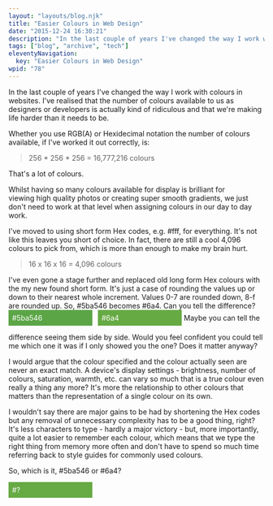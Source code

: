 ```yaml
---
layout: "layouts/blog.njk"
title: "Easier Colours in Web Design"
date: "2015-12-24 16:30:21"
description: "In the last couple of years I've changed the way I work with colours in websites"
tags: ["blog", "archive", "tech"]
eleventyNavigation:
  key: "Easier Colours in Web Design"
wpid: "78"
---
```


In the last couple of years I've changed the way I work with colours in websites. I've realised that the number of colours available to us as designers or developers is actually kind of ridiculous and that we're making life harder than it needs to be.

Whether you use RGB(A) or Hexidecimal notation the number of colours available, if I've worked it out correctly, is:

<blockquote>256 * 256 * 256 = 16,777,216 colours</blockquote>
That's a lot of colours.

Whilst having so many colours available for display is brilliant for viewing high quality photos or creating super smooth gradients, we just don't need to work at that level when assigning colours in our day to day work.

I've moved to using short form Hex codes, e.g. #fff, for everything. It's not like this leaves you short of choice. In fact, there are still a cool 4,096 colours to pick from, which is more than enough to make my brain hurt.

<blockquote>16 x 16 x 16 = 4,096 colours</blockquote>
I've even gone a stage further and replaced old long form Hex colours with the my new found short form. It's just a case of rounding the values up or down to their nearest whole increment. Values 0-7 are rounded down, 8-f are rounded up. So, #5ba546 becomes #6a4. Can you tell the difference?
<div style="display: inline-block; width: 30%; background-color: #5ba546; color: #fff; margin-right: .5em; padding: .5em;">#5ba546</div>
<div style="display: inline-block; width: 30%; background-color: #6a4; color: #fff; padding: .5em; margin-bottom: 1em;">#6a4</div>
Maybe you can tell the difference seeing them side by side. Would you feel confident you could tell me which one it was if I only showed you the one? Does it matter anyway?

I would argue that the colour specified and the colour actually seen are never an exact match. A device's display settings - brightness, number of colours, saturation, warmth, etc. can vary so much that is a true colour even really a thing any more? It's more the relationship to other colours that matters than the representation of a single colour on its own.

I wouldn't say there are major gains to be had by shortening the Hex codes but any removal of unnecessary complexity has to be a good thing, right? It's less characters to type - hardly a major victory - but, more importantly, quite a lot easier to remember each colour, which means that we type the right thing from memory more often and don't have to spend so much time referring back to style guides for commonly used colours.

So, which is it, #5ba546 or #6a4?

<div style="display: inline-block; width: 30%; background-color: #6a4; color: #fff; padding: .5em; margin-bottom: 1em;">#?</div>
